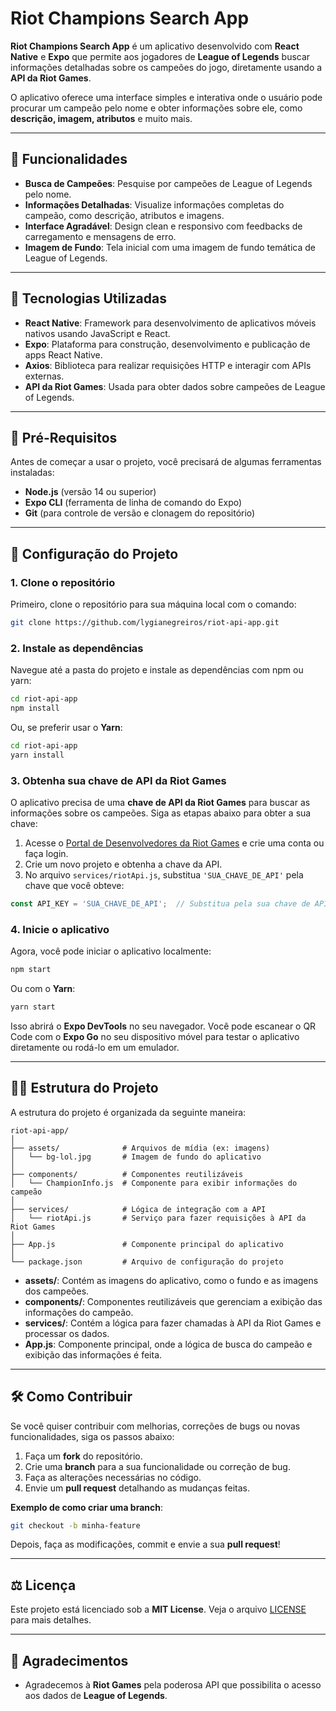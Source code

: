 
# **Riot Champions Search App**

**Riot Champions Search App** é um aplicativo desenvolvido com **React Native** e **Expo** que permite aos jogadores de **League of Legends** buscar informações detalhadas sobre os campeões do jogo, diretamente usando a **API da Riot Games**.

O aplicativo oferece uma interface simples e interativa onde o usuário pode procurar um campeão pelo nome e obter informações sobre ele, como **descrição, imagem, atributos** e muito mais.

---

## 📝 **Funcionalidades**

- **Busca de Campeões**: Pesquise por campeões de League of Legends pelo nome.
- **Informações Detalhadas**: Visualize informações completas do campeão, como descrição, atributos e imagens.
- **Interface Agradável**: Design clean e responsivo com feedbacks de carregamento e mensagens de erro.
- **Imagem de Fundo**: Tela inicial com uma imagem de fundo temática de League of Legends.

---

## 🚀 **Tecnologias Utilizadas**

- **React Native**: Framework para desenvolvimento de aplicativos móveis nativos usando JavaScript e React.
- **Expo**: Plataforma para construção, desenvolvimento e publicação de apps React Native.
- **Axios**: Biblioteca para realizar requisições HTTP e interagir com APIs externas.
- **API da Riot Games**: Usada para obter dados sobre campeões de League of Legends.

---

## 🔧 **Pré-Requisitos**

Antes de começar a usar o projeto, você precisará de algumas ferramentas instaladas:

- **Node.js** (versão 14 ou superior)
- **Expo CLI** (ferramenta de linha de comando do Expo)
- **Git** (para controle de versão e clonagem do repositório)

---

## 🚗 **Configuração do Projeto**

### 1. Clone o repositório

Primeiro, clone o repositório para sua máquina local com o comando:

```bash
git clone https://github.com/lygianegreiros/riot-api-app.git
```

### 2. Instale as dependências

Navegue até a pasta do projeto e instale as dependências com npm ou yarn:

```bash
cd riot-api-app
npm install
```

Ou, se preferir usar o **Yarn**:

```bash
cd riot-api-app
yarn install
```

### 3. Obtenha sua chave de API da Riot Games

O aplicativo precisa de uma **chave de API da Riot Games** para buscar as informações sobre os campeões. Siga as etapas abaixo para obter a sua chave:

1. Acesse o [Portal de Desenvolvedores da Riot Games](https://developer.riotgames.com/) e crie uma conta ou faça login.
2. Crie um novo projeto e obtenha a chave da API.
3. No arquivo `services/riotApi.js`, substitua `'SUA_CHAVE_DE_API'` pela chave que você obteve:

```javascript
const API_KEY = 'SUA_CHAVE_DE_API';  // Substitua pela sua chave de API
```

### 4. Inicie o aplicativo

Agora, você pode iniciar o aplicativo localmente:

```bash
npm start
```

Ou com o **Yarn**:

```bash
yarn start
```

Isso abrirá o **Expo DevTools** no seu navegador. Você pode escanear o QR Code com o **Expo Go** no seu dispositivo móvel para testar o aplicativo diretamente ou rodá-lo em um emulador.

---

## 🧑‍💻 **Estrutura do Projeto**

A estrutura do projeto é organizada da seguinte maneira:

```
riot-api-app/
│
├── assets/              # Arquivos de mídia (ex: imagens)
│   └── bg-lol.jpg       # Imagem de fundo do aplicativo
│
├── components/          # Componentes reutilizáveis
│   └── ChampionInfo.js  # Componente para exibir informações do campeão
│
├── services/            # Lógica de integração com a API
│   └── riotApi.js       # Serviço para fazer requisições à API da Riot Games
│
├── App.js               # Componente principal do aplicativo
│
└── package.json         # Arquivo de configuração do projeto
```

- **assets/**: Contém as imagens do aplicativo, como o fundo e as imagens dos campeões.
- **components/**: Componentes reutilizáveis que gerenciam a exibição das informações do campeão.
- **services/**: Contém a lógica para fazer chamadas à API da Riot Games e processar os dados.
- **App.js**: Componente principal, onde a lógica de busca do campeão e exibição das informações é feita.

---

## 🛠️ **Como Contribuir**

Se você quiser contribuir com melhorias, correções de bugs ou novas funcionalidades, siga os passos abaixo:

1. Faça um **fork** do repositório.
2. Crie uma **branch** para a sua funcionalidade ou correção de bug.
3. Faça as alterações necessárias no código.
4. Envie um **pull request** detalhando as mudanças feitas.

**Exemplo de como criar uma branch**:

```bash
git checkout -b minha-feature
```

Depois, faça as modificações, commit e envie a sua **pull request**!

---

## ⚖️ **Licença**

Este projeto está licenciado sob a **MIT License**. Veja o arquivo [LICENSE](LICENSE) para mais detalhes.

---

## 💬 **Agradecimentos**

- Agradecemos à **Riot Games** pela poderosa API que possibilita o acesso aos dados de **League of Legends**.
